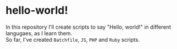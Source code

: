 # hello-world!

In this repository I'll create scripts to say "Hello, world!" in different langugaes, as I  learn them.<br>
So far, I've created ``Batchfile``, ``JS``, ``PHP`` and ``Ruby`` scripts.
